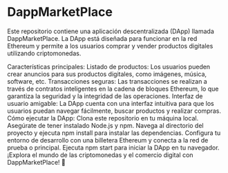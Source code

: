 # DappMarketPlace
Este repositorio contiene una aplicación descentralizada (DApp) llamada DappMarketPlace. La DApp está diseñada para funcionar en la red Ethereum y permite a los usuarios comprar y vender productos digitales utilizando criptomonedas.

Características principales:
Listado de productos: Los usuarios pueden crear anuncios para sus productos digitales, como imágenes, música, software, etc.
Transacciones seguras: Las transacciones se realizan a través de contratos inteligentes en la cadena de bloques Ethereum, lo que garantiza la seguridad y la integridad de las operaciones.
Interfaz de usuario amigable: La DApp cuenta con una interfaz intuitiva para que los usuarios puedan navegar fácilmente, buscar productos y realizar compras.
Cómo ejecutar la DApp:
Clona este repositorio en tu máquina local.
Asegúrate de tener instalado Node.js y npm.
Navega al directorio del proyecto y ejecuta npm install para instalar las dependencias.
Configura tu entorno de desarrollo con una billetera Ethereum y conecta a la red de prueba o principal.
Ejecuta npm start para iniciar la DApp en tu navegador.
¡Explora el mundo de las criptomonedas y el comercio digital con DappMarketPlace! 🚀
